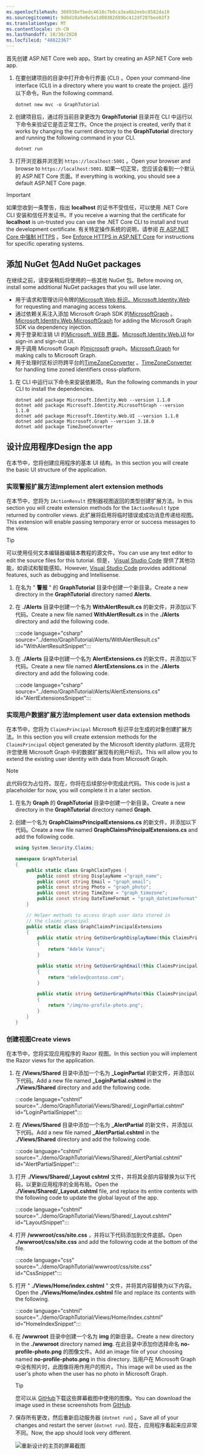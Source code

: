 ```yaml
---
ms.openlocfilehash: 308938efbedc4618c7b0ca3ea6b2eebc0582da10
ms.sourcegitcommit: 9d0d10a9e8e5a1d80382d89bc412df287bee03f3
ms.translationtype: MT
ms.contentlocale: zh-CN
ms.lasthandoff: 10/30/2020
ms.locfileid: "48822367"
---
```

<!-- markdownlint-disable MD002 MD041 -->

<span data-ttu-id="9b2ec-101">首先创建 ASP.NET Core web app。</span><span class="sxs-lookup"><span data-stu-id="9b2ec-101">Start by creating an ASP.NET Core web app.</span></span>

1. <span data-ttu-id="9b2ec-102">在要创建项目的目录中打开命令行界面 (CLI) 。</span><span class="sxs-lookup"><span data-stu-id="9b2ec-102">Open your command-line interface (CLI) in a directory where you want to create the project.</span></span> <span data-ttu-id="9b2ec-103">运行以下命令。</span><span class="sxs-lookup"><span data-stu-id="9b2ec-103">Run the following command.</span></span>

    ```Shell
    dotnet new mvc -o GraphTutorial
    ```

1. <span data-ttu-id="9b2ec-104">创建项目后，通过将当前目录更改为 **GraphTutorial** 目录并在 CLI 中运行以下命令来验证它是否正常工作。</span><span class="sxs-lookup"><span data-stu-id="9b2ec-104">Once the project is created, verify that it works by changing the current directory to the **GraphTutorial** directory and running the following command in your CLI.</span></span>

    ```Shell
    dotnet run
    ```

1. <span data-ttu-id="9b2ec-105">打开浏览器并浏览到 `https://localhost:5001` 。</span><span class="sxs-lookup"><span data-stu-id="9b2ec-105">Open your browser and browse to `https://localhost:5001`.</span></span> <span data-ttu-id="9b2ec-106">如果一切正常，您应该会看到一个默认的 ASP.NET Core 页面。</span><span class="sxs-lookup"><span data-stu-id="9b2ec-106">If everything is working, you should see a default ASP.NET Core page.</span></span>

> [!IMPORTANT]
> <span data-ttu-id="9b2ec-107">如果您收到一条警告，指出 **localhost** 的证书不受信任，可以使用 .NET Core CLI 安装和信任开发证书。</span><span class="sxs-lookup"><span data-stu-id="9b2ec-107">If you receive a warning that the certificate for **localhost** is un-trusted you can use the .NET Core CLI to install and trust the development certificate.</span></span> <span data-ttu-id="9b2ec-108">有关特定操作系统的说明，请参阅 [在 ASP.NET Core 中强制 HTTPS](/aspnet/core/security/enforcing-ssl?view=aspnetcore-3.1) 。</span><span class="sxs-lookup"><span data-stu-id="9b2ec-108">See [Enforce HTTPS in ASP.NET Core](/aspnet/core/security/enforcing-ssl?view=aspnetcore-3.1) for instructions for specific operating systems.</span></span>

## <a name="add-nuget-packages"></a><span data-ttu-id="9b2ec-109">添加 NuGet 包</span><span class="sxs-lookup"><span data-stu-id="9b2ec-109">Add NuGet packages</span></span>

<span data-ttu-id="9b2ec-110">在继续之前，请安装稍后将使用的一些其他 NuGet 包。</span><span class="sxs-lookup"><span data-stu-id="9b2ec-110">Before moving on, install some additional NuGet packages that you will use later.</span></span>

- <span data-ttu-id="9b2ec-111">用于请求和管理访问令牌的[Microsoft Web 标识。](https://www.nuget.org/packages/Microsoft.Identity.Web/)</span><span class="sxs-lookup"><span data-stu-id="9b2ec-111">[Microsoft.Identity.Web](https://www.nuget.org/packages/Microsoft.Identity.Web/) for requesting and managing access tokens.</span></span>
- <span data-ttu-id="9b2ec-112">通过依赖关系注入添加 Microsoft Graph SDK 的[MicrosoftGraph](https://www.nuget.org/packages/Microsoft.Identity.Web.MicrosoftGraph/) 。</span><span class="sxs-lookup"><span data-stu-id="9b2ec-112">[Microsoft.Identity.Web.MicrosoftGraph](https://www.nuget.org/packages/Microsoft.Identity.Web.MicrosoftGraph/) for adding the Microsoft Graph SDK via dependency injection.</span></span>
- <span data-ttu-id="9b2ec-113">用于登录和注销 UI 的[Microsoft. WEB 界面](https://www.nuget.org/packages/Microsoft.Identity.Web.UI/)。</span><span class="sxs-lookup"><span data-stu-id="9b2ec-113">[Microsoft.Identity.Web.UI](https://www.nuget.org/packages/Microsoft.Identity.Web.UI/) for sign-in and sign-out UI.</span></span>
- <span data-ttu-id="9b2ec-114">用于调用 Microsoft Graph 的[microsoft](https://www.nuget.org/packages/Microsoft.Graph/) graph。</span><span class="sxs-lookup"><span data-stu-id="9b2ec-114">[Microsoft.Graph](https://www.nuget.org/packages/Microsoft.Graph/) for making calls to Microsoft Graph.</span></span>
- <span data-ttu-id="9b2ec-115">用于处理时区标识符跨平台的[TimeZoneConverter](https://github.com/mj1856/TimeZoneConverter) 。</span><span class="sxs-lookup"><span data-stu-id="9b2ec-115">[TimeZoneConverter](https://github.com/mj1856/TimeZoneConverter) for handling time zoned identifiers cross-platform.</span></span>

1. <span data-ttu-id="9b2ec-116">在 CLI 中运行以下命令来安装依赖项。</span><span class="sxs-lookup"><span data-stu-id="9b2ec-116">Run the following commands in your CLI to install the dependencies.</span></span>

    ```Shell
    dotnet add package Microsoft.Identity.Web --version 1.1.0
    dotnet add package Microsoft.Identity.MicrosoftGraph --version 1.1.0
    dotnet add package Microsoft.Identity.Web.UI --version 1.1.0
    dotnet add package Microsoft.Graph --version 3.18.0
    dotnet add package TimeZoneConverter
    ```

## <a name="design-the-app"></a><span data-ttu-id="9b2ec-117">设计应用程序</span><span class="sxs-lookup"><span data-stu-id="9b2ec-117">Design the app</span></span>

<span data-ttu-id="9b2ec-118">在本节中，您将创建应用程序的基本 UI 结构。</span><span class="sxs-lookup"><span data-stu-id="9b2ec-118">In this section you will create the basic UI structure of the application.</span></span>

### <a name="implement-alert-extension-methods"></a><span data-ttu-id="9b2ec-119">实现警报扩展方法</span><span class="sxs-lookup"><span data-stu-id="9b2ec-119">Implement alert extension methods</span></span>

<span data-ttu-id="9b2ec-120">在本节中，您将为 `IActionResult` 控制器视图返回的类型创建扩展方法。</span><span class="sxs-lookup"><span data-stu-id="9b2ec-120">In this section you will create extension methods for the `IActionResult` type returned by controller views.</span></span> <span data-ttu-id="9b2ec-121">此扩展将启用将临时错误或成功消息传递给视图。</span><span class="sxs-lookup"><span data-stu-id="9b2ec-121">This extension will enable passing temporary error or success messages to the view.</span></span>

> [!TIP]
> <span data-ttu-id="9b2ec-122">可以使用任何文本编辑器编辑本教程的源文件。</span><span class="sxs-lookup"><span data-stu-id="9b2ec-122">You can use any text editor to edit the source files for this tutorial.</span></span> <span data-ttu-id="9b2ec-123">但是， [Visual Studio Code](https://code.visualstudio.com/) 提供了其他功能，如调试和智能感知。</span><span class="sxs-lookup"><span data-stu-id="9b2ec-123">However, [Visual Studio Code](https://code.visualstudio.com/) provides additional features, such as debugging and Intellisense.</span></span>

1. <span data-ttu-id="9b2ec-124">在名为 " **警报** " 的 **GraphTutorial** 目录中创建一个新目录。</span><span class="sxs-lookup"><span data-stu-id="9b2ec-124">Create a new directory in the **GraphTutorial** directory named **Alerts**.</span></span>

1. <span data-ttu-id="9b2ec-125">在 **./Alerts** 目录中创建一个名为 **WithAlertResult.cs** 的新文件，并添加以下代码。</span><span class="sxs-lookup"><span data-stu-id="9b2ec-125">Create a new file named **WithAlertResult.cs** in the **./Alerts** directory and add the following code.</span></span>

    :::code language="csharp" source="../demo/GraphTutorial/Alerts/WithAlertResult.cs" id="WithAlertResultSnippet":::

1. <span data-ttu-id="9b2ec-126">在 **./Alerts** 目录中创建一个名为 **AlertExtensions.cs** 的新文件，并添加以下代码。</span><span class="sxs-lookup"><span data-stu-id="9b2ec-126">Create a new file named **AlertExtensions.cs** in the **./Alerts** directory and add the following code.</span></span>

    :::code language="csharp" source="../demo/GraphTutorial/Alerts/AlertExtensions.cs" id="AlertExtensionsSnippet":::

### <a name="implement-user-data-extension-methods"></a><span data-ttu-id="9b2ec-127">实现用户数据扩展方法</span><span class="sxs-lookup"><span data-stu-id="9b2ec-127">Implement user data extension methods</span></span>

<span data-ttu-id="9b2ec-128">在本节中，您将为 `ClaimsPrincipal` Microsoft 标识平台生成的对象创建扩展方法。</span><span class="sxs-lookup"><span data-stu-id="9b2ec-128">In this section you will create extension methods for the `ClaimsPrincipal` object generated by the Microsoft Identity platform.</span></span> <span data-ttu-id="9b2ec-129">这将允许您使用 Microsoft Graph 中的数据扩展现有的用户标识。</span><span class="sxs-lookup"><span data-stu-id="9b2ec-129">This will allow you to extend the existing user identity with data from Microsoft Graph.</span></span>

> [!NOTE]
> <span data-ttu-id="9b2ec-130">此代码仅为占位符。现在，你将在后续部分中完成此代码。</span><span class="sxs-lookup"><span data-stu-id="9b2ec-130">This code is just a placeholder for now, you will complete it in a later section.</span></span>

1. <span data-ttu-id="9b2ec-131">在名为 **Graph** 的 **GraphTutorial** 目录中创建一个新目录。</span><span class="sxs-lookup"><span data-stu-id="9b2ec-131">Create a new directory in the **GraphTutorial** directory named **Graph**.</span></span>

1. <span data-ttu-id="9b2ec-132">创建一个名为 **GraphClaimsPrincipalExtensions.cs** 的新文件，并添加以下代码。</span><span class="sxs-lookup"><span data-stu-id="9b2ec-132">Create a new file named **GraphClaimsPrincipalExtensions.cs** and add the following code.</span></span>

    ```csharp
    using System.Security.Claims;

    namespace GraphTutorial
    {
        public static class GraphClaimTypes {
            public const string DisplayName ="graph_name";
            public const string Email = "graph_email";
            public const string Photo = "graph_photo";
            public const string TimeZone = "graph_timezone";
            public const string DateTimeFormat = "graph_datetimeformat";
        }

        // Helper methods to access Graph user data stored in
        // the claims principal
        public static class GraphClaimsPrincipalExtensions
        {
            public static string GetUserGraphDisplayName(this ClaimsPrincipal claimsPrincipal)
            {
                return "Adele Vance";
            }

            public static string GetUserGraphEmail(this ClaimsPrincipal claimsPrincipal)
            {
                return "adelev@contoso.com";
            }

            public static string GetUserGraphPhoto(this ClaimsPrincipal claimsPrincipal)
            {
                return "/img/no-profile-photo.png";
            }
        }
    }
    ```

### <a name="create-views"></a><span data-ttu-id="9b2ec-133">创建视图</span><span class="sxs-lookup"><span data-stu-id="9b2ec-133">Create views</span></span>

<span data-ttu-id="9b2ec-134">在本节中，您将实现应用程序的 Razor 视图。</span><span class="sxs-lookup"><span data-stu-id="9b2ec-134">In this section you will implement the Razor views for the application.</span></span>

1. <span data-ttu-id="9b2ec-135">在 **/Views/Shared** 目录中添加一个名为 **_LoginPartial** 的新文件，并添加以下代码。</span><span class="sxs-lookup"><span data-stu-id="9b2ec-135">Add a new file named **_LoginPartial.cshtml** in the **./Views/Shared** directory and add the following code.</span></span>

    :::code language="cshtml" source="../demo/GraphTutorial/Views/Shared/_LoginPartial.cshtml" id="LoginPartialSnippet":::

1. <span data-ttu-id="9b2ec-136">在 **/Views/Shared** 目录中添加一个名为 **_AlertPartial** 的新文件，并添加以下代码。</span><span class="sxs-lookup"><span data-stu-id="9b2ec-136">Add a new file named **_AlertPartial.cshtml** in the **./Views/Shared** directory and add the following code.</span></span>

    :::code language="cshtml" source="../demo/GraphTutorial/Views/Shared/_AlertPartial.cshtml" id="AlertPartialSnippet":::

1. <span data-ttu-id="9b2ec-137">打开 **./Views/Shared/_Layout cshtml** 文件，并将其全部内容替换为以下代码，以更新应用程序的全局布局。</span><span class="sxs-lookup"><span data-stu-id="9b2ec-137">Open the **./Views/Shared/_Layout.cshtml** file, and replace its entire contents with the following code to update the global layout of the app.</span></span>

    :::code language="cshtml" source="../demo/GraphTutorial/Views/Shared/_Layout.cshtml" id="LayoutSnippet":::

1. <span data-ttu-id="9b2ec-138">打开 **/wwwroot/css/site.css** ，并将以下代码添加到文件底部。</span><span class="sxs-lookup"><span data-stu-id="9b2ec-138">Open **./wwwroot/css/site.css** and add the following code at the bottom of the file.</span></span>

    :::code language="css" source="../demo/GraphTutorial/wwwroot/css/site.css" id="CssSnippet":::

1. <span data-ttu-id="9b2ec-139">打开 " **./Views/Home/index.cshtml** " 文件，并将其内容替换为以下内容。</span><span class="sxs-lookup"><span data-stu-id="9b2ec-139">Open the **./Views/Home/index.cshtml** file and replace its contents with the following.</span></span>

    :::code language="cshtml" source="../demo/GraphTutorial/Views/Home/Index.cshtml" id="HomeIndexSnippet":::

1. <span data-ttu-id="9b2ec-140">在 **/wwwroot** 目录中创建一个名为 **img** 的新目录。</span><span class="sxs-lookup"><span data-stu-id="9b2ec-140">Create a new directory in the **./wwwroot** directory named **img**.</span></span> <span data-ttu-id="9b2ec-141">在此目录中添加你选择命名 **no-profile-photo.png** 的图像文件。</span><span class="sxs-lookup"><span data-stu-id="9b2ec-141">Add an image file of your choosing named **no-profile-photo.png** in this directory.</span></span> <span data-ttu-id="9b2ec-142">当用户在 Microsoft Graph 中没有照片时，此图像将用作用户的照片。</span><span class="sxs-lookup"><span data-stu-id="9b2ec-142">This image will be used as the user's photo when the user has no photo in Microsoft Graph.</span></span>

    > [!TIP]
    > <span data-ttu-id="9b2ec-143">您可以从 [GitHub](https://github.com/microsoftgraph/msgraph-training-aspnet-core/blob/master/demo/GraphTutorial/wwwroot/img/no-profile-photo.png)下载这些屏幕截图中使用的图像。</span><span class="sxs-lookup"><span data-stu-id="9b2ec-143">You can download the image used in these screenshots from [GitHub](https://github.com/microsoftgraph/msgraph-training-aspnet-core/blob/master/demo/GraphTutorial/wwwroot/img/no-profile-photo.png).</span></span>

1. <span data-ttu-id="9b2ec-144">保存所有更改，然后重新启动服务器 (`dotnet run`) 。</span><span class="sxs-lookup"><span data-stu-id="9b2ec-144">Save all of your changes and restart the server (`dotnet run`).</span></span> <span data-ttu-id="9b2ec-145">现在，应用程序看起来应非常不同。</span><span class="sxs-lookup"><span data-stu-id="9b2ec-145">Now, the app should look very different.</span></span>

    ![重新设计的主页的屏幕截图](./images/create-app-01.png)
